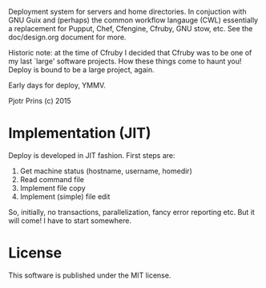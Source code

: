 Deployment system for servers and home directories.  In conjuction
with GNU Guix and (perhaps) the common workflow langauge (CWL)
essentially a replacement for Pupput, Chef, Cfengine, Cfruby, GNU
stow, etc.  See the doc/design.org document for more.

Historic note: at the time of Cfruby I decided that Cfruby was to be
one of my last `large' software projects.  How these things come to
haunt you! Deploy is bound to be a large project, again.

Early days for deploy, YMMV.

Pjotr Prins (c) 2015

# Implementation (JIT)

Deploy is developed in JIT fashion. First steps are:

1. Get machine status (hostname, username, homedir)
2. Read command file
3. Implement file copy
4. Implement (simple) file edit

So, initially, no transactions, parallelization, fancy error reporting
etc. But it will come!  I have to start somewhere.

# License

This software is published under the MIT license.
